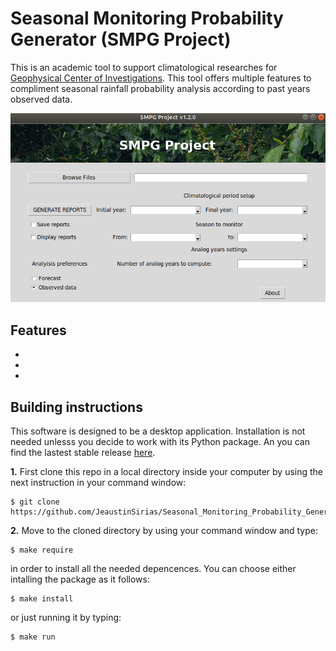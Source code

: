 # Seasonal Monitoring Probability Generator (SMPG Project)
This is an academic tool to support climatological researches for [Geophysical Center of Investigations](http://www.cigefi.ucr.ac.cr/). This tool offers multiple features to compliment seasonal rainfall probability analysis according to past years observed data.

![user_interfase](https://github.com/JeaustinSirias/Seasonal_Monitoring_Probability_Generator/blob/main/docs/graphic_user_interfase.png)

## Features
*
*
*

## Building instructions
This software is designed to be a desktop application. Installation is not needed unlesss you decide to work with its Python package. An you can find the lastest stable release [here](https://github.com/JeaustinSirias/Seasonal_Monitoring_Probability_Generator/releases/tag/v1.2.0).


**1.** First clone this repo in a local directory inside your computer by using the next instruction in your command window:
```
$ git clone https://github.com/JeaustinSirias/Seasonal_Monitoring_Probability_Generator.git
```
**2.** Move to the cloned directory by using your command window and type:

```
$ make require 
```
in order to install all the needed depencences. You can choose either intalling the package as it follows:

```
$ make install
```
or just running it by typing:

```
$ make run
```
